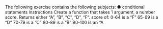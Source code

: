 The following exercise contains the following subjects:
● conditional statements
Instructions
Create a function that takes 1 argument, a number score.
Returns either “A”, ”B”, “C”, “D”, “F”.
score of:
0-64 is a “F”
65-69 is a “D”
70-79 is a “C”
80-89 is a “B”
90-100 is an “A